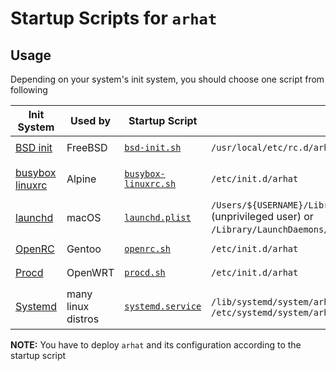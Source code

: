 # Startup Scripts for `arhat`

## Usage

Depending on your system's init system, you should choose one script from following

| Init System                        | Used by            | Startup Script                               | Target Location                                                                                                                                   | Start on boot                                       |
| ---------------------------------- | ------------------ | -------------------------------------------- | ------------------------------------------------------------------------------------------------------------------------------------------------- | --------------------------------------------------- |
| [BSD init][bsd-init]               | FreeBSD            | [`bsd-init.sh`](./bsd-init.sh)               | `/usr/local/etc/rc.d/arhat`                                                                                                                       | `service arhat enable`                              |
| [busybox linuxrc][busybox-linuxrc] | Alpine             | [`busybox-linuxrc.sh`](./busybox-linuxrc.sh) | `/etc/init.d/arhat`                                                                                                                               | `update-rc.d arhat enable 2` (runlevel 2)           |
| [launchd][launchd]                 | macOS              | [`launchd.plist`](./launchd.plist)           | `/Users/${USERNAME}/Library/LaunchAgents/dev.arhat.arhat.plist` (unprivileged user) or `/Library/LaunchDaemons/dev.arhat.arhat.plist` (root user) | already set with `AutoLoad` tag                     |
| [OpenRC][openrc]                   | Gentoo             | [`openrc.sh`](./openrc.sh)                   | `/etc/init.d/arhat`                                                                                                                               | `rc-update add arhat`                               |
| [Procd][procd]                     | OpenWRT            | [`procd.sh`](./procd.sh)                     | `/etc/init.d/arhat`                                                                                                                               | `/etc/init.d/arhat enable`                          |
| [Systemd][systemd]                 | many linux distros | [`systemd.service`](./systemd.service)       | `/lib/systemd/system/arhat.service` or `/etc/systemd/system/arhat.service`                                                                        | `systemctl daemon-reload && systemctl enable arhat` |

[busybox-linuxrc]: https://github.com/mirror/busybox/blob/9b4a9d96b89f06355ad9551d782d34506699aac8/init/init.c#L18-L27
[bsd-init]: https://www.freebsd.org/cgi/man.cgi?query=init
[launchd]: https://developer.apple.com/library/archive/documentation/MacOSX/Conceptual/BPSystemStartup/Chapters/CreatingLaunchdJobs.html
[openrc]: https://wiki.gentoo.org/wiki/OpenRC
[procd]: https://openwrt.org/docs/techref/procd
[systemd]: https://wiki.archlinux.org/index.php/systemd

__NOTE:__ You have to deploy `arhat` and its configuration according to the startup script
